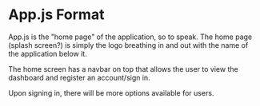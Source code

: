 # App.js Format

App.js is the "home page" of the application, so to speak. The home page (splash screen?) is simply the logo breathing in and out with the name of the application below it.

The home screen has a navbar on top that allows the user to view the dashboard and register an account/sign in.

Upon signing in, there will be more options available for users.